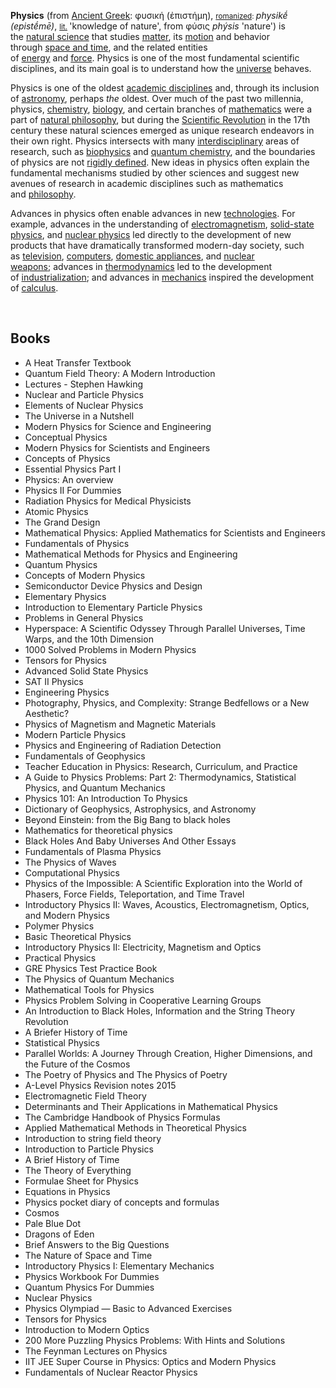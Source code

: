<p><strong>Physics</strong>&nbsp;(from&nbsp;<a class="mw-redirect" title="Ancient Greek language" href="https://en.wikipedia.org/wiki/Ancient_Greek_language">Ancient Greek</a>:&nbsp;<span lang="grc">&phi;&upsilon;&sigma;&iota;&kappa;ή (ἐ&pi;&iota;&sigma;&tau;ή&mu;&eta;)</span>,&nbsp;<small><a class="mw-redirect" title="Romanization of Ancient Greek" href="https://en.wikipedia.org/wiki/Romanization_of_Ancient_Greek">romanized</a>:&nbsp;</small><em lang="grc-Latn" title="Ancient Greek-language romanization">physikḗ (epistḗmē)</em>,&nbsp;<small><a title="Literal translation" href="https://en.wikipedia.org/wiki/Literal_translation">lit.</a>&nbsp;</small>'knowledge of nature', from&nbsp;<span lang="grc" title="Ancient Greek language text">&phi;ύ&sigma;&iota;&sigmaf;</span>&nbsp;<em>ph&yacute;sis</em>&nbsp;'nature')&nbsp;is the&nbsp;<a title="Natural science" href="https://en.wikipedia.org/wiki/Natural_science">natural science</a>&nbsp;that studies&nbsp;<a title="Matter" href="https://en.wikipedia.org/wiki/Matter">matter</a>,&nbsp;its&nbsp;<a class="mw-redirect" title="Motion (physics)" href="https://en.wikipedia.org/wiki/Motion_(physics)">motion</a>&nbsp;and behavior through&nbsp;<a title="" href="https://en.wikipedia.org/wiki/Spacetime">space and time</a>, and the related entities of&nbsp;<a title="Energy" href="https://en.wikipedia.org/wiki/Energy">energy</a>&nbsp;and&nbsp;<a title="Force" href="https://en.wikipedia.org/wiki/Force">force</a>.&nbsp;Physics is one of the most fundamental scientific disciplines, and its main goal is to understand how the&nbsp;<a title="Universe" href="https://en.wikipedia.org/wiki/Universe">universe</a>&nbsp;behaves.</p>
<p>Physics is one of the oldest&nbsp;<a title="Academic discipline" href="https://en.wikipedia.org/wiki/Academic_discipline">academic disciplines</a>&nbsp;and, through its inclusion of&nbsp;<a title="Astronomy" href="https://en.wikipedia.org/wiki/Astronomy">astronomy</a>, perhaps&nbsp;<em>the</em>&nbsp;oldest.&nbsp;Over much of the past two millennia, physics,&nbsp;<a title="Chemistry" href="https://en.wikipedia.org/wiki/Chemistry">chemistry</a>,&nbsp;<a title="Biology" href="https://en.wikipedia.org/wiki/Biology">biology</a>, and certain branches of&nbsp;<a title="Mathematics" href="https://en.wikipedia.org/wiki/Mathematics">mathematics</a>&nbsp;were a part of&nbsp;<a title="Natural philosophy" href="https://en.wikipedia.org/wiki/Natural_philosophy">natural philosophy</a>, but during the&nbsp;<a title="Scientific Revolution" href="https://en.wikipedia.org/wiki/Scientific_Revolution">Scientific Revolution</a>&nbsp;in the 17th century these natural sciences emerged as unique research endeavors in their own right.&nbsp;Physics intersects with many&nbsp;<a title="Interdisciplinarity" href="https://en.wikipedia.org/wiki/Interdisciplinarity">interdisciplinary</a>&nbsp;areas of research, such as&nbsp;<a title="Biophysics" href="https://en.wikipedia.org/wiki/Biophysics">biophysics</a>&nbsp;and&nbsp;<a title="Quantum chemistry" href="https://en.wikipedia.org/wiki/Quantum_chemistry">quantum chemistry</a>, and the boundaries of physics are not&nbsp;<a title="Demarcation problem" href="https://en.wikipedia.org/wiki/Demarcation_problem">rigidly defined</a>. New ideas in physics often explain the fundamental mechanisms studied by other sciences&nbsp;and suggest new avenues of research in academic disciplines such as mathematics and&nbsp;<a title="Philosophy" href="https://en.wikipedia.org/wiki/Philosophy">philosophy</a>.</p>
<p>Advances in physics often enable advances in new&nbsp;<a title="Technology" href="https://en.wikipedia.org/wiki/Technology">technologies</a>. For example, advances in the understanding of&nbsp;<a title="Electromagnetism" href="https://en.wikipedia.org/wiki/Electromagnetism">electromagnetism</a>,&nbsp;<a title="Solid-state physics" href="https://en.wikipedia.org/wiki/Solid-state_physics">solid-state physics</a>, and&nbsp;<a title="Nuclear physics" href="https://en.wikipedia.org/wiki/Nuclear_physics">nuclear physics</a>&nbsp;led directly to the development of new products that have dramatically transformed modern-day society, such as&nbsp;<a title="Television" href="https://en.wikipedia.org/wiki/Television">television</a>,&nbsp;<a title="Computer" href="https://en.wikipedia.org/wiki/Computer">computers</a>,&nbsp;<a class="mw-redirect" title="Domestic appliance" href="https://en.wikipedia.org/wiki/Domestic_appliance">domestic appliances</a>, and&nbsp;<a title="Nuclear weapon" href="https://en.wikipedia.org/wiki/Nuclear_weapon">nuclear weapons</a>;&nbsp;advances in&nbsp;<a title="Thermodynamics" href="https://en.wikipedia.org/wiki/Thermodynamics">thermodynamics</a>&nbsp;led to the development of&nbsp;<a class="mw-redirect" title="Industrialization" href="https://en.wikipedia.org/wiki/Industrialization">industrialization</a>; and advances in&nbsp;<a title="Mechanics" href="https://en.wikipedia.org/wiki/Mechanics">mechanics</a>&nbsp;inspired the development of&nbsp;<a title="Calculus" href="https://en.wikipedia.org/wiki/Calculus">calculus</a>.</p>
</br>

<h2>Books </h2>



<ul>

                             

 <li><a target="_blank" href="https://github.com/manjunath5496/Physics-Books/blob/master/pyb(1).pdf" style="text-decoration:none;">A Heat Transfer Textbook</a></li>

 <li><a target="_blank" href="https://github.com/manjunath5496/Physics-Books/blob/master/pyb(2).pdf" style="text-decoration:none;">Quantum Field Theory: A Modern Introduction</a></li>

<li><a target="_blank" href="https://github.com/manjunath5496/Physics-Books/blob/master/pyb(3).pdf" style="text-decoration:none;">Lectures - Stephen Hawking </a></li>
 <li><a target="_blank" href="https://github.com/manjunath5496/Physics-Books/blob/master/pyb(4).pdf" style="text-decoration:none;">Nuclear and Particle Physics</a></li>                              
<li><a target="_blank" href="https://github.com/manjunath5496/Physics-Books/blob/master/pyb(5).pdf" style="text-decoration:none;">Elements of Nuclear Physics</a></li>
<li><a target="_blank" href="https://github.com/manjunath5496/Physics-Books/blob/master/pyb(6).pdf" style="text-decoration:none;">The Universe in a Nutshell</a></li>
 <li><a target="_blank" href="https://github.com/manjunath5496/Physics-Books/blob/master/pyb(7).pdf" style="text-decoration:none;">Modern Physics for Science and Engineering</a></li>

 <li><a target="_blank" href="https://github.com/manjunath5496/Physics-Books/blob/master/pyb(8).pdf" style="text-decoration:none;"> Conceptual Physics </a></li>
 
  <li><a target="_blank" href="https://github.com/manjunath5496/Physics-Books/blob/master/pyb(9).pdf" style="text-decoration:none;"> Modern Physics for Scientists and Engineers</a></li>
                              
 <li><a target="_blank" href="https://github.com/manjunath5496/Physics-Books/blob/master/pyb(10).pdf" style="text-decoration:none;">Concepts of Physics </a></li>                              

<li><a target="_blank" href="https://github.com/manjunath5496/Physics-Books/blob/master/pyb(12).pdf" style="text-decoration:none;">Essential Physics Part I</a></li>
<li><a target="_blank" href="https://github.com/manjunath5496/Physics-Books/blob/master/pyb(13).pdf" style="text-decoration:none;">Physics: An overview</a></li>
                              
<li><a target="_blank" href="https://github.com/manjunath5496/Physics-Books/blob/master/pyb(14).pdf" style="text-decoration:none;">Physics II For Dummies</a></li>
<li><a target="_blank" href="https://github.com/manjunath5496/Physics-Books/blob/master/pyb(15).pdf" style="text-decoration:none;">Radiation Physics for Medical Physicists</a></li>



<li><a target="_blank" href="https://github.com/manjunath5496/Physics-Books/blob/master/pyb(16).pdf" style="text-decoration:none;">Atomic Physics</a></li>

  <li><a target="_blank" href="https://github.com/manjunath5496/Physics-Books/blob/master/pyb(17).pdf" style="text-decoration:none;">The Grand Design</a></li>   
  
<li><a target="_blank" href="https://github.com/manjunath5496/Physics-Books/blob/master/pyb(18).pdf" style="text-decoration:none;">Mathematical Physics: Applied Mathematics for Scientists and Engineers</a></li> 
<li><a target="_blank" href="https://github.com/manjunath5496/Physics-Books/blob/master/pyb(19).pdf" style="text-decoration:none;">Fundamentals of Physics</a></li> 

<li><a target="_blank" href="https://github.com/manjunath5496/Physics-Books/blob/master/pyb(20).pdf" style="text-decoration:none;">Mathematical Methods for Physics and Engineering </a></li>

<li><a target="_blank" href="https://github.com/manjunath5496/Physics-Books/blob/master/pyb(21).pdf" style="text-decoration:none;">Quantum Physics</a></li>
<li><a target="_blank" href="https://github.com/manjunath5496/Physics-Books/blob/master/pyb(22).pdf" style="text-decoration:none;">Concepts of Modern Physics</a></li> 
 <li><a target="_blank" href="https://github.com/manjunath5496/Physics-Books/blob/master/pyb(23).pdf" style="text-decoration:none;">Semiconductor Device Physics and Design</a></li>
 

   <li><a target="_blank" href="https://github.com/manjunath5496/Physics-Books/blob/master/pyb(24).pdf" style="text-decoration:none;">Elementary Physics</a></li>
 
   <li><a target="_blank" href="https://github.com/manjunath5496/Physics-Books/blob/master/pyb(25).pdf" style="text-decoration:none;">Introduction to Elementary Particle Physics</a></li>                              
 <li><a target="_blank" href="https://github.com/manjunath5496/Physics-Books/blob/master/pyb(26).pdf" style="text-decoration:none;">Problems in General Physics</a></li>
  <li><a target="_blank" href="https://github.com/manjunath5496/Physics-Books/blob/master/pyb(27).pdf" style="text-decoration:none;">Hyperspace: A Scientific Odyssey Through Parallel Universes, Time Warps, and the 10th Dimension</a></li>
   
 
   <li><a target="_blank" href="https://github.com/manjunath5496/Physics-Books/blob/master/pyb(28).pdf" style="text-decoration:none;">1000 Solved Problems in Modern Physics </a></li>
 
   <li><a target="_blank" href="https://github.com/manjunath5496/Physics-Books/blob/master/pyb(29).pdf" style="text-decoration:none;">Tensors for Physics </a></li>                              

  <li><a target="_blank" href="https://github.com/manjunath5496/Physics-Books/blob/master/pyb(30).pdf" style="text-decoration:none;">Advanced Solid State Physics</a></li>
 
   <li><a target="_blank" href="https://github.com/manjunath5496/Physics-Books/blob/master/pyb(31).pdf" style="text-decoration:none;">SAT II Physics</a></li> 
    <li><a target="_blank" href="https://github.com/manjunath5496/Physics-Books/blob/master/pyb(32).pdf" style="text-decoration:none;">Engineering Physics</a></li> 
    <li><a target="_blank" href="https://github.com/manjunath5496/Physics-Books/blob/master/pyb(33).pdf" style="text-decoration:none;">Photography, Physics, and Complexity: Strange Bedfellows or a New Aesthetic?</a></li> 
                   
  <li><a target="_blank" href="https://github.com/manjunath5496/Physics-Books/blob/master/pyb(34).pdf" style="text-decoration:none;">Physics of Magnetism and Magnetic Materials</a></li> 
 
  <li><a target="_blank" href="https://github.com/manjunath5496/Physics-Books/blob/master/pyb(35).pdf" style="text-decoration:none;">Modern Particle Physics</a></li> 
    <li><a target="_blank" href="https://github.com/manjunath5496/Physics-Books/blob/master/pyb(36).pdf" style="text-decoration:none;">Physics and Engineering of Radiation Detection</a></li> 
  
 
<li><a target="_blank" href="https://github.com/manjunath5496/Physics-Books/blob/master/pyb(37).pdf" style="text-decoration:none;">Fundamentals of Geophysics</a></li>
 <li><a target="_blank" href="https://github.com/manjunath5496/Physics-Books/blob/master/pyb(38).pdf" style="text-decoration:none;">Teacher Education in Physics: Research, Curriculum, and Practice</a></li>
<li><a target="_blank" href="https://github.com/manjunath5496/Physics-Books/blob/master/pyb(39).pdf" style="text-decoration:none;">A Guide to Physics Problems: Part 2: Thermodynamics, Statistical Physics, and Quantum Mechanics</a></li>
 <li><a target="_blank" href="https://github.com/manjunath5496/Physics-Books/blob/master/pyb(40).pdf" style="text-decoration:none;">Physics 101: An Introduction To Physics</a></li>                              
<li><a target="_blank" href="https://github.com/manjunath5496/Physics-Books/blob/master/pyb(41).pdf" style="text-decoration:none;">Dictionary of Geophysics, Astrophysics, and Astronomy</a></li>
<li><a target="_blank" href="https://github.com/manjunath5496/Physics-Books/blob/master/pyb(42).pdf" style="text-decoration:none;">Beyond Einstein: from the Big Bang to black holes </a></li>
 
  <li><a target="_blank" href="https://github.com/manjunath5496/Physics-Books/blob/master/pyb(43).pdf" style="text-decoration:none;">Mathematics for theoretical physics</a></li>
 <li><a target="_blank" href="https://github.com/manjunath5496/Physics-Books/blob/master/pyb(44).pdf" style="text-decoration:none;">Black Holes And Baby Universes And Other Essays  </a></li>
   <li><a target="_blank" href="https://github.com/manjunath5496/Physics-Books/blob/master/pyb(45).pdf" style="text-decoration:none;">Fundamentals of Plasma Physics</a></li>
                            
<li><a target="_blank" href="https://github.com/manjunath5496/Physics-Books/blob/master/pyb(46).pdf" style="text-decoration:none;">The Physics of Waves</a></li>

<li><a target="_blank" href="https://github.com/manjunath5496/Physics-Books/blob/master/pyb(47).pdf" style="text-decoration:none;">Computational Physics</a></li>

<li><a target="_blank" href="https://github.com/manjunath5496/Physics-Books/blob/master/pyb(48).pdf" style="text-decoration:none;">Physics of the Impossible: A Scientific Exploration into the World of Phasers, Force Fields, Teleportation, and Time Travel </a></li>
                              
<li><a target="_blank" href="https://github.com/manjunath5496/Physics-Books/blob/master/pyb(49).pdf" style="text-decoration:none;">Introductory Physics II: Waves, Acoustics, Electromagnetism, Optics, and Modern Physics</a></li>
<li><a target="_blank" href="https://github.com/manjunath5496/Physics-Books/blob/master/pyb(50).pdf" style="text-decoration:none;">Polymer Physics </a></li>

<li><a target="_blank" href="https://github.com/manjunath5496/Physics-Books/blob/master/pyb(51).pdf" style="text-decoration:none;">Basic Theoretical Physics </a></li>



<li><a target="_blank" href="https://github.com/manjunath5496/Physics-Books/blob/master/pyb(53).pdf" style="text-decoration:none;">Introductory Physics II: Electricity, Magnetism and Optics</a></li>

<li><a target="_blank" href="https://github.com/manjunath5496/Physics-Books/blob/master/pyb(54).pdf" style="text-decoration:none;">Practical Physics </a></li>



<li><a target="_blank" href="https://github.com/manjunath5496/Physics-Books/blob/master/pyb(56).pdf" style="text-decoration:none;"> GRE Physics Test Practice Book</a></li>

<li><a target="_blank" href="https://github.com/manjunath5496/Physics-Books/blob/master/pyb(57).pdf" style="text-decoration:none;">The Physics of Quantum Mechanics  </a></li>

<li><a target="_blank" href="https://github.com/manjunath5496/Physics-Books/blob/master/pyb(58).pdf" style="text-decoration:none;">Mathematical Tools for Physics  </a></li>



 <li><a target="_blank" href="https://github.com/manjunath5496/Physics-Books/blob/master/pyb(59).pdf" style="text-decoration:none;">Physics Problem Solving in Cooperative Learning Groups </a></li>

 <li><a target="_blank" href="https://github.com/manjunath5496/Physics-Books/blob/master/pyb(60).pdf" style="text-decoration:none;">An Introduction to Black Holes, Information and the String Theory Revolution</a></li>

 <li><a target="_blank" href="https://github.com/manjunath5496/Physics-Books/blob/master/pyb(62).pdf" style="text-decoration:none;">A Briefer History of Time</a></li>                              
<li><a target="_blank" href="https://github.com/manjunath5496/Physics-Books/blob/master/pyb(63).pdf" style="text-decoration:none;">Statistical Physics </a></li>
<li><a target="_blank" href="https://github.com/manjunath5496/Physics-Books/blob/master/pyb(64).pdf" style="text-decoration:none;">Parallel Worlds: A Journey Through Creation, Higher Dimensions, and the Future of the Cosmos</a></li>
 <li><a target="_blank" href="https://github.com/manjunath5496/Physics-Books/blob/master/pyb(65).pdf" style="text-decoration:none;">The Poetry of Physics and The Physics of Poetry</a></li>

 <li><a target="_blank" href="https://github.com/manjunath5496/Physics-Books/blob/master/pyb(66).pdf" style="text-decoration:none;"> A-Level Physics Revision notes 2015 </a></li>
                              
 <li><a target="_blank" href="https://github.com/manjunath5496/Physics-Books/blob/master/pyb(67).pdf" style="text-decoration:none;">Electromagnetic Field Theory </a></li>                              
<li><a target="_blank" href="https://github.com/manjunath5496/Physics-Books/blob/master/pyb(68).pdf" style="text-decoration:none;">Determinants and Their Applications in Mathematical Physics</a></li>
<li><a target="_blank" href="https://github.com/manjunath5496/Physics-Books/blob/master/pyb(69).pdf" style="text-decoration:none;">The Cambridge Handbook of Physics Formulas</a></li>
<li><a target="_blank" href="https://github.com/manjunath5496/Physics-Books/blob/master/pyb(70).pdf" style="text-decoration:none;">Applied Mathematical Methods in Theoretical Physics</a></li>
                              
<li><a target="_blank" href="https://github.com/manjunath5496/Physics-Books/blob/master/pyb(71).pdf" style="text-decoration:none;">Introduction to string field theory</a></li>
<li><a target="_blank" href="https://github.com/manjunath5496/Physics-Books/blob/master/pyb(72).pdf" style="text-decoration:none;">Introduction to Particle Physics</a></li>



<li><a target="_blank" href="https://github.com/manjunath5496/Physics-Books/blob/master/pyb(73).pdf" style="text-decoration:none;">A Brief History of Time</a></li>

  <li><a target="_blank" href="https://github.com/manjunath5496/Physics-Books/blob/master/pyb(74).pdf" style="text-decoration:none;">The Theory of Everything</a></li>   
  
<li><a target="_blank" href="https://github.com/manjunath5496/Physics-Books/blob/master/pyb(75).pdf" style="text-decoration:none;">Formulae Sheet for Physics</a></li> 
<li><a target="_blank" href="https://github.com/manjunath5496/Physics-Books/blob/master/pyb(76).pdf" style="text-decoration:none;">Equations in Physics</a></li> 

<li><a target="_blank" href="https://github.com/manjunath5496/Physics-Books/blob/master/pyb(78).pdf" style="text-decoration:none;">Physics pocket diary of concepts and formulas </a></li>


 <li><a target="_blank" href="https://github.com/manjunath5496/Physics-Books/blob/master/pyb(11).pdf" style="text-decoration:none;">Cosmos</a></li>   
  
<li><a target="_blank" href="https://github.com/manjunath5496/Physics-Books/blob/master/pyb(52).pdf" style="text-decoration:none;">Pale Blue Dot</a></li> 
<li><a target="_blank" href="https://github.com/manjunath5496/Physics-Books/blob/master/pyb(55).pdf" style="text-decoration:none;">Dragons of Eden</a></li> 

<li><a target="_blank" href="https://github.com/manjunath5496/Physics-Books/blob/master/pyb(61).pdf" style="text-decoration:none;">Brief Answers to the Big Questions </a></li>

<li><a target="_blank" href="https://github.com/manjunath5496/Physics-Books/blob/master/pyb(77).pdf" style="text-decoration:none;">The Nature of Space and Time </a></li>

<li><a target="_blank" href="https://github.com/manjunath5496/Physics-Books/blob/master/pyb(79).pdf" style="text-decoration:none;">Introductory Physics I: Elementary Mechanics </a></li>

<li><a target="_blank" href="https://github.com/manjunath5496/Physics-Books/blob/master/pyb(80).pdf" style="text-decoration:none;">Physics Workbook For Dummies </a></li>


<li><a target="_blank" href="https://github.com/manjunath5496/Physics-Books/blob/master/pyb(81).pdf" style="text-decoration:none;">Quantum Physics For Dummies </a></li>

<li><a target="_blank" href="https://github.com/manjunath5496/Physics-Books/blob/master/pyb(82).pdf" style="text-decoration:none;">Nuclear Physics </a></li>

<li><a target="_blank" href="https://github.com/manjunath5496/Physics-Books/blob/master/pyb(83).pdf" style="text-decoration:none;">Physics Olympiad — Basic to Advanced Exercises  </a></li>

<li><a target="_blank" href="https://github.com/manjunath5496/Physics-Books/blob/master/pyb(84).pdf" style="text-decoration:none;">Tensors for Physics </a></li>


<li><a target="_blank" href="https://github.com/manjunath5496/Physics-Books/blob/master/pyb(85).pdf" style="text-decoration:none;"> Introduction to Modern Optics </a></li>

<li><a target="_blank" href="https://github.com/manjunath5496/Physics-Books/blob/master/pyb(86).pdf" style="text-decoration:none;">200 More Puzzling Physics Problems: With Hints and Solutions </a></li>

<li><a target="_blank" href="https://github.com/manjunath5496/Physics-Books/blob/master/pyb(87).pdf" style="text-decoration:none;">The Feynman Lectures on Physics</a></li>

<li><a target="_blank" href="https://github.com/manjunath5496/Physics-Books/blob/master/pyb(88).pdf" style="text-decoration:none;">IIT JEE Super Course in Physics: Optics and Modern Physics </a></li>

<li><a target="_blank" href="https://github.com/manjunath5496/Physics-Books/blob/master/pyb(89).pdf" style="text-decoration:none;">Fundamentals of Nuclear Reactor Physics</a></li>


</ul>
